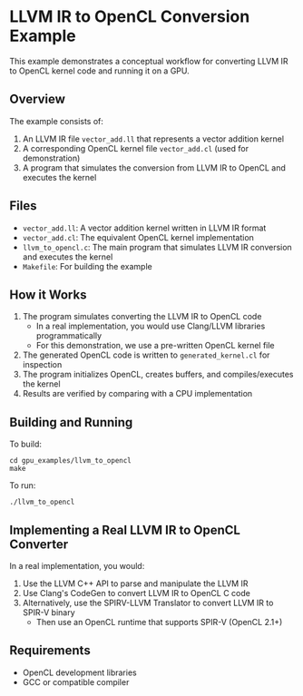 # LLVM IR to OpenCL Conversion Example

This example demonstrates a conceptual workflow for converting LLVM IR to OpenCL kernel code and running it on a GPU.

## Overview

The example consists of:

1. An LLVM IR file `vector_add.ll` that represents a vector addition kernel
2. A corresponding OpenCL kernel file `vector_add.cl` (used for demonstration)
3. A program that simulates the conversion from LLVM IR to OpenCL and executes the kernel

## Files

- `vector_add.ll`: A vector addition kernel written in LLVM IR format
- `vector_add.cl`: The equivalent OpenCL kernel implementation
- `llvm_to_opencl.c`: The main program that simulates LLVM IR conversion and executes the kernel
- `Makefile`: For building the example

## How it Works

1. The program simulates converting the LLVM IR to OpenCL code
   - In a real implementation, you would use Clang/LLVM libraries programmatically
   - For this demonstration, we use a pre-written OpenCL kernel file
2. The generated OpenCL code is written to `generated_kernel.cl` for inspection
3. The program initializes OpenCL, creates buffers, and compiles/executes the kernel
4. Results are verified by comparing with a CPU implementation

## Building and Running

To build:

```
cd gpu_examples/llvm_to_opencl
make
```

To run:

```
./llvm_to_opencl
```

## Implementing a Real LLVM IR to OpenCL Converter

In a real implementation, you would:

1. Use the LLVM C++ API to parse and manipulate the LLVM IR
2. Use Clang's CodeGen to convert LLVM IR to OpenCL C code
3. Alternatively, use the SPIRV-LLVM Translator to convert LLVM IR to SPIR-V binary
   - Then use an OpenCL runtime that supports SPIR-V (OpenCL 2.1+)

## Requirements

- OpenCL development libraries
- GCC or compatible compiler 